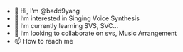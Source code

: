 - 👋 Hi, I’m @badd9yang
- 👀 I’m interested in Singing Voice Synthesis
- 🌱 I’m currently learning SVS, SVC...
- 💞️ I’m looking to collaborate on svs, Music Arrangement
- 📫 How to reach me 

<!---
badd9yang/badd9yang is a ✨ special ✨ repository because its `README.md` (this file) appears on your GitHub profile.
You can click the Preview link to take a look at your changes.
--->

